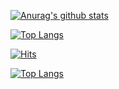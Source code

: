 [![Anurag's github stats](https://github-readme-stats.vercel.app/api?username=kthss01)](https://github.com/anuraghazra/github-readme-stats)

[![Top Langs](https://github-readme-stats.vercel.app/api/top-langs/?username=kthss01&hide=C++&langs_count=10)](https://github.com/anuraghazra/github-readme-stats)

[![Hits](https://hits.seeyoufarm.com/api/count/incr/badge.svg?url=https%3A%2F%2Fgithub.com%2Fkthss01%2F&count_bg=%2379C83D&title_bg=%23555555&icon=&icon_color=%23E7E7E7&title=hits&edge_flat=false)](https://hits.seeyoufarm.com)

[![Top Langs](https://github-readme-stats.vercel.app/api/top-langs/?username=kthss01&langs_count=10&layout=compact)](https://github.com/anuraghazra/github-readme-stats)


